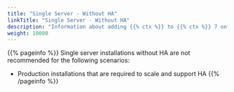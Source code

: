```yaml
---
title: "Single Server - Without HA"
linkTitle: "Single Server - Without HA"
description: "Information about adding {{% ctx %}} to {{% ctx %}} 7 on a single on-premise server without high availability (HA), including: information about components, supported architectures, server requirements, pre-installation steps and installation instructions."
weight: 10000
---
```


{{% pageinfo %}}
Single server installations without HA are not recommended for the following scenarios:

* Production installations that are required to scale and support HA
{{% /pageinfo %}}
